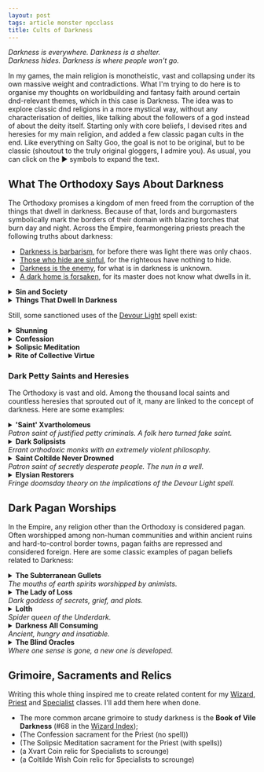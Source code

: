 ```yaml
---
layout: post
tags: article monster npcclass
title: Cults of Darkness
---
```


_Darkness is everywhere. Darkness is a shelter. <br> Darkness hides. Darkness is where people won't go._

In my games, the main religion is monotheistic, vast and collapsing under its own massive weight and contradictions. What I'm trying to do here is to organise my thoughts on worldbuilding and fantasy faith around certain dnd-relevant themes, which in this case is Darkness. The idea was to explore classic dnd religions in a more mystical way, without any characterisation of deities, like talking about the followers of a god instead of about the deity itself. Starting only with core beliefs, I devised rites and heresies for my main religion, and added a few classic pagan cults in the end. Like everything on Salty Goo, the goal is not to be original, but to be classic (shoutout to the truly original gloggers, I admire you). As usual, you can click on the ▶ symbols to expand the text.

## What The Orthodoxy Says About Darkness

The Orthodoxy promises a kingdom of men freed from the corruption of the things that dwell in darkness. Because of that, lords and burgomasters symbolically mark the borders of their domain with blazing torches that burn day and night. Across the Empire, fearmongering priests preach the following truths about darkness:

- <ins>Darkness is barbarism</ins>, for before there was light there was only chaos.
- <ins>Those who hide are sinful</ins>, for the righteous have nothing to hide.
- <ins>Darkness is the enemy</ins>, for what is in darkness is unknown. 
- <ins>A dark home is forsaken</ins>, for its master does not know what dwells in it.

<details markdown="1">
<summary><b>Sin and Society</b></summary>
Communities harboring sin know misery for they are forsaken by the Authority. Hence, one’s sins are the whole parish’s business. Sins are to be appropriately atoned for and unrepentant sinners shunned or executed to preserve the Authority’s favour.
</details>

<details markdown="1">
<summary><b>Things That Dwell In Darkness</b></summary>
For the reasons listed above, a pious person should distrust, fear and fight things that dwell in the dark. This concept is not clearly defined in the Holy Texts, but, over the centuries, the Church has interpreted it as including such things as people who do business after sunset, nocturnal animals, humanoids with darkvision, aquatic creatures, the undead, people who live underground, winter, and people who have been incarcerated.
</details>

Still, some sanctioned uses of the [Devour Light](/2020/11/13/devour-light/) spell exist:

<details markdown="1">
<summary><b>Shunning</b></summary>
Since the Church considers a dark home abandoned, in some principalities, a person is cast aside from the community by ritually devouring all the lights in its home, plunging it in total darkness. The shunned person is thus stuck in an impossible dilemma: stay and be considered a darkness dweller, or leave their home, either which legitimates the expropriation. Once the spell ends and the light shines back in, the house is claimed by the community.
</details>

<details markdown="1">
<summary><b>Confession</b></summary>
A sinner who wants to avoid being shunned better atone before others take the matter in their hands. That is why confession is one of the core sacraments of the Orthodoxy. In many cathedrals, confessors ritually plunge certain alcoves in complete darkness for that purpose. They sit there in prayer, unable to see who will join them. Darkness serves a double purpose here: preserving anonymity, and being the first step towards penance, as willingly entering it is an admission of sin by itself.
</details>

<details markdown="1">
<summary><b>Solipsic Meditation</b></summary>
Orthodox monasticism implies some sort of ritualized tests of faith. Sometimes, these take the form of long daily meditative prayers isolated in complete darkness. During them, monks look inward, pray and reject everything they perceive. Indeed, in the dark, the only certainties are yourself and the Orthodoxy. 
</details>

<details markdown="1">
<summary><b>Rite of Collective Virtue</b></summary>
Once per year, on the day furthest apart from the holiest, certain parishes test their faith by holding ostentatious demonstrations of virtue. These demonstrations are simple in appearance: a crowd — self-important bourgeois men dragging their servants and household, debaucherous nobles demonstrating their restraint for a future court plea, unwed youth looking to impress potential in-laws, hungry commoners hoping to improve their lot — gathers in the church at noon which is then locked from the outside and plunged into magical darkness. When the six o’clock bell rings, if the crowd hasn’t devolved into chaos, the rest of the year will be auspicious. But with darkness providing impunity, and with masters, servants, rivals and lovers trapped together, the occasion is ripe for drama ranging from petty theft to murder.
</details>

### Dark Petty Saints and Heresies
The Orthodoxy is vast and old. Among the thousand local saints and countless heresies that sprouted out of it, many are linked to the concept of darkness. Here are some examples:

<details markdown="1">
<summary><b>'Saint' Xvartholomeus</b><br><i>Patron saint of justified petty criminals. A folk hero turned fake saint.</i></summary>
Xvartholomeus appears in many legends. Most often as some sort of mousy accountant for some powerful being. After years of unappreciated servile labor, he steals some part of his master’s power (gold, divine spark, secrets, etc.) and runs away. He is never caught because many people look like him.

‘Xvart Coins’ depicting his taunting face as the ‘heads’ are often left where a petty crime was uncaught. The Church tolerates celebrations of Xvartholomeus during carnivals, notably because [he is real and undeniable](/class/xvart), but would severely punish outright worship. Over time, the Inquisition has narrowed down some traits as suspiciously Xvarthlomeus-like: male pattern baldness, small stature, blueish skin, and a phrygian cap. But these could be [false leads](https://www.google.com/search?client=firefox-b-d&sca_esv=3671a83ed5e7efc5&sxsrf=AE3TifNhPhB5DM6YMHpEl-1OPZ0CJbsDhQ:1755015790740&udm=2&fbs=AIIjpHxU7SXXniUZfeShr2fp4giZ1Y6MJ25_tmWITc7uy4KIeiAkWG4OlBE2zyCTMjPbGmMU8EWskMk2JSE__efdUJ3x-dd8PyEzi5Y9BtPQcYyUv-qqGBKcZRAt6t3qPZ3-iSZ6GtBRrUomyC2rUgS4TDygQfIaiWCtBi0gw2eDDygE9ZsO235rUXAUX4XMOSF0AZ0oNb07blcuzshZNivp14ZK7ZppxA&q=smurf&sa=X&ved=2ahUKEwji5KCm14WPAxVmj4kEHa3xJSYQtKgLegQIHRAB&biw=1536&bih=703&dpr=1.25).
</details>


<details markdown="1">
<summary><b>Dark Solipsists</b><br><i>Errant orthodoxic monks with an extremely violent philosophy.</i></summary>
The Church teaches that things in the dark are deceptive, any shadowy business ill intended, and any plea a potential manipulation. Some zealots known as the Dark Solipsists push this to the extreme and will kill anything they encounter in darkness with righteous ruthlessness, believing that the only truths is the dark are themselves and the holy texts. 

For them, the Devour Light spell is akin to a berserker’s rage. They roam the streets at night armed with flails and spiked chains chanting holy psalms in a drunken fervor fueled by blind faith and rage. For many, dark solipsists are little more than hooligans and little to no tears are shed when the body of one is inevitably found with its throat slit when the morning comes, which ends up fueling the monks' paranoia.
</details>

<details markdown="1">
<summary><b>Saint Coltilde Never Drowned</b> <br><i>Patron saint of secretly desperate people. The nun in a well.</i></summary>
People call to Coltilde before throwing a coin in a wishing well or any opaquely dark hole. It is said that doing so might goad her into interceding in your favour to the Authority. She was martyred by being tied, weighed and thrown down a well by pagans. She was still alive and praying after two weeks. Heretical folklore believes she still survives in some well [as a ghoul](/class/fighter/ghoul), while some scholars have theorized her being the syncretism of some Gullet Gods or the Lady of Loss (see below) by the Church. These scholars were executed.
</details>

<details markdown="1">
<summary><b>Elysian Restorers</b> <br><i>Fringe doomsday theory on the implications of the Devour Light spell.</i></summary>
It is well understood by the Orthodoxy that the base state of the world is dark chaos. Only once divine light poured in from Heaven were civilisations able to rise. Some scholars see the proof of that in the [Devour Light](/2020/11/13/devour-light/) spell. It indeed seems like light can be banished like any extraplanar creature and, like any other foreign element, it quickly dies if not fed copious amounts of energy to consume. From this theory rose the Elysian Restorers, a doomsday sect who believes that the quantity of light is finite. 
  
For them, it being diluted over many planes is the reason righteousness and morality are fighting a losing battle. Civilisation is an experiment doomed to be imperfect and only by returning light to the Authority can there be a strong, perfect, invincible and good empire. For most of them, this belief is translated by using as little light as possible and casting Devour Light over areas where light serves little purpose. The more extreme Restorers would love to cast devour light on the sun, ushering a heavenly golden age above, and the collapse of most civilisations.
</details>

## Dark Pagan Worships

In the Empire, any religion other than the Orthodoxy is considered pagan. Often worshipped among non-human communities and within ancient ruins and hard-to-control border towns, pagan faiths are repressed and considered foreign. Here are some classic examples of pagan beliefs related to Darkness:

<details markdown="1">
<summary><b>The Subterranean Gullets</b> <br><i>The mouths of earth spirits worshipped by animists.</i></summary>
Sorcerers, elementalists and shamans know that each tree, stream or rock is inhabited by a spirit. Not least among them are the earth elementals manifested in each dark cave and tunnels. Their personalities vary, but they all demand offerings to be laid in their mouths. Depending on the cave, these spirits can hunger for as little as a few gems and as much as human sacrifices. In exchange, they provide shelter, hideouts, safe passage and precious ore veins. Powerful sorcerers can [bend them to their will](/2020/11/13/subterranean-gullet/).
</details>

<details markdown="1">
<summary><b>The Lady of Loss</b> <br><i>Dark goddess of secrets, grief, and plots.</i></summary>
Present in many old and foreign polytheistic pantheons, the Lady of Loss often plays an antagonistic role in pagan mythology. Sometimes known as Shar and identified by a dark circle symbol, she is prayed to as a last resort by people who have lost everything. She is said to know all secrets shared in the dark and to whisper plot ideas to those who cry themselves to sleep.
</details>

<details markdown="1">
<summary><b>Lolth</b> <br><i>Spider queen of the Underdark.</i></summary>
An ancient elven queen so cruel and powerful that she is worshipped as a goddess. Or perhaps a demonic spider whose whispering brood has infiltrated the silken hair of elvenkind like a disease. Her cult is more akin to an extremely complex conspiracy where nobody is ever exactly who they say they are, loyalties are ever shifting, and every moment of weakness is exploited. Each of her worshippers think they are one step ahead of everybody else, yet none seem to know exactly what is the real overarching goal of the Conspiracy. Many historical crises have been theorised to be linked to the Conspiracy, and many more people died trying to investigate.
</details>

<details markdown="1">
<summary><b>Darkness All Consuming</b> <br><i>Ancient, hungry and insatiable.</i></summary>
On the surface, prophets wake up mad after having had visions of oblivion: Deep underground, below even the murder palaces of the Drows and the Aboleth mazes, is a pulsing hunger that gnaws at the world itself. Those who believe that truth cannot bear the weight of a futile existence, for the end is near and life is meaningless. Delirious, they beckon doom by feeding the hunger through inhuman sacrifices and by devouring all lights, perhaps hoping to ascend. Wherever they rise, they are swiftly and ruthlessly hunted down by the Inquisition and adventurers, some of which, now disappeared, noticed similarities in goals with the Elysian Restorers.
</details>

<details markdown="1">
<summary><b>The Blind Oracles</b> <br><i>Where one sense is gone, a new one is developed.</i></summary>
The price to see the future is being blind to the present. At least, this is what many seers claim across the world. Often said to be blessed by the local saint or pagan god where they reside, they are somewhat contradictorily common and similar across many cultures, faiths and geographies. This led to many conspiracy theories about who or what gives them their powers of prescience, from demon worship to simple arcane divination. 

Their ambiguous auguries are never quite straightforward, with consequences that become obvious a generation after their proclamation. As many cautionary fables are told about the tragic consequence of listening to them as there are heroic tales about those who trusted them. This is not helped by the fact that each of them seem to bear a different, ironic, curse that limits their gift, such as never being believed by the right person, or only seeing the consequences but never the actions.
</details>

## Grimoire, Sacraments and Relics
Writing this whole thing inspired me to create related content for my [Wizard](/class/wizard), [Priest](/class/priest) and [Specialist](/class/specialist) classes. I'll add them here when done.
- The more common arcane grimoire to study darkness is the **Book of Vile Darkness** (#68 in the [Wizard Index](/class/wizard#study));
- (The Confession sacrament for the Priest (no spell))
- (The Solipsic Meditation sacrament for the Priest (with spells))
- (a Xvart Coin relic for Specialists to scrounge)
- (a Coltilde Wish Coin relic  for Specialists to scrounge)
